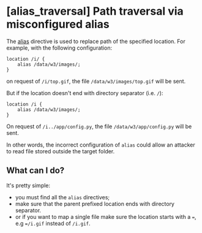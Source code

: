 # [alias_traversal] Path traversal via misconfigured alias

The [alias](https://nginx.ru/en/docs/http/ngx_http_core_module.html#alias) directive is used to replace path of the specified location.
For example, with the following configuration:
```nginx
location /i/ {
    alias /data/w3/images/;
}
```
on request of `/i/top.gif`, the file `/data/w3/images/top.gif` will be sent.

But if the location doesn't end with directory separator (i.e. `/`):

```nginx
location /i {
    alias /data/w3/images/;
}
```
On request of `/i../app/config.py`, the file `/data/w3/app/config.py` will be sent.

In other words, the incorrect configuration of `alias` could allow an attacker to read file stored outside the target folder.

## What can I do?

It's pretty simple:
  - you must find all the `alias` directives;
  - make sure that the parent prefixed location ends with directory separator.
  - or if you want to map a single file make sure the location starts with a `=`, e.g `=/i.gif` instead of `/i.gif`.
